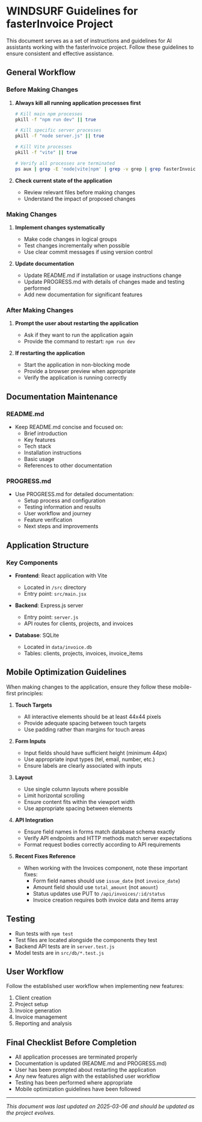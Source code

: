 # WINDSURF Guidelines for fasterInvoice Project

This document serves as a set of instructions and guidelines for AI assistants working with the fasterInvoice project. Follow these guidelines to ensure consistent and effective assistance.

## General Workflow

### Before Making Changes

1. **Always kill all running application processes first**
   ```bash
   # Kill main npm processes
   pkill -f "npm run dev" || true
   
   # Kill specific server processes
   pkill -f "node server.js" || true
   
   # Kill Vite processes
   pkill -f "vite" || true
   
   # Verify all processes are terminated
   ps aux | grep -E 'node|vite|npm' | grep -v grep | grep fasterInvoice
   ```

2. **Check current state of the application**
   - Review relevant files before making changes
   - Understand the impact of proposed changes

### Making Changes

1. **Implement changes systematically**
   - Make code changes in logical groups
   - Test changes incrementally when possible
   - Use clear commit messages if using version control

2. **Update documentation**
   - Update README.md if installation or usage instructions change
   - Update PROGRESS.md with details of changes made and testing performed
   - Add new documentation for significant features

### After Making Changes

1. **Prompt the user about restarting the application**
   - Ask if they want to run the application again
   - Provide the command to restart: `npm run dev`

2. **If restarting the application**
   - Start the application in non-blocking mode
   - Provide a browser preview when appropriate
   - Verify the application is running correctly

## Documentation Maintenance

### README.md

- Keep README.md concise and focused on:
  - Brief introduction
  - Key features
  - Tech stack
  - Installation instructions
  - Basic usage
  - References to other documentation

### PROGRESS.md

- Use PROGRESS.md for detailed documentation:
  - Setup process and configuration
  - Testing information and results
  - User workflow and journey
  - Feature verification
  - Next steps and improvements

## Application Structure

### Key Components

- **Frontend**: React application with Vite
  - Located in `/src` directory
  - Entry point: `src/main.jsx`

- **Backend**: Express.js server
  - Entry point: `server.js`
  - API routes for clients, projects, and invoices

- **Database**: SQLite
  - Located in `data/invoice.db`
  - Tables: clients, projects, invoices, invoice_items

## Mobile Optimization Guidelines

When making changes to the application, ensure they follow these mobile-first principles:

1. **Touch Targets**
   - All interactive elements should be at least 44x44 pixels
   - Provide adequate spacing between touch targets
   - Use padding rather than margins for touch areas

2. **Form Inputs**
   - Input fields should have sufficient height (minimum 44px)
   - Use appropriate input types (tel, email, number, etc.)
   - Ensure labels are clearly associated with inputs

3. **Layout**
   - Use single column layouts where possible
   - Limit horizontal scrolling
   - Ensure content fits within the viewport width
   - Use appropriate spacing between elements

4. **API Integration**
   - Ensure field names in forms match database schema exactly
   - Verify API endpoints and HTTP methods match server expectations
   - Format request bodies correctly according to API requirements

5. **Recent Fixes Reference**
   - When working with the Invoices component, note these important fixes:
     - Form field names should use `issue_date` (not `invoice_date`)
     - Amount field should use `total_amount` (not `amount`)
     - Status updates use PUT to `/api/invoices/:id/status`
     - Invoice creation requires both invoice data and items array

## Testing

- Run tests with `npm test`
- Test files are located alongside the components they test
- Backend API tests are in `server.test.js`
- Model tests are in `src/db/*.test.js`

## User Workflow

Follow the established user workflow when implementing new features:
1. Client creation
2. Project setup
3. Invoice generation
4. Invoice management
5. Reporting and analysis

## Final Checklist Before Completion

- All application processes are terminated properly
- Documentation is updated (README.md and PROGRESS.md)
- User has been prompted about restarting the application
- Any new features align with the established user workflow
- Testing has been performed where appropriate
- Mobile optimization guidelines have been followed

---

*This document was last updated on 2025-03-06 and should be updated as the project evolves.*
